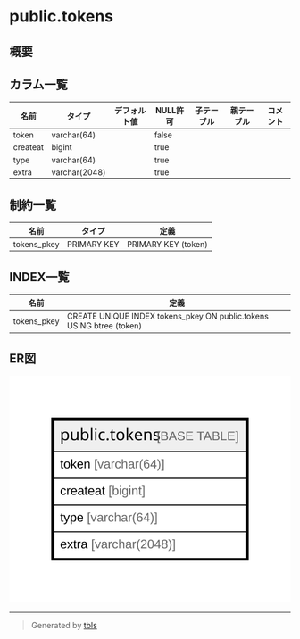 # public.tokens

## 概要

## カラム一覧

| 名前       | タイプ           | デフォルト値       | NULL許可   | 子テーブル      | 親テーブル      | コメント     |
| -------- | ------------- | ------------ | -------- | ---------- | ---------- | -------- |
| token    | varchar(64)   |              | false    |            |            |          |
| createat | bigint        |              | true     |            |            |          |
| type     | varchar(64)   |              | true     |            |            |          |
| extra    | varchar(2048) |              | true     |            |            |          |

## 制約一覧

| 名前          | タイプ         | 定義                  |
| ----------- | ----------- | ------------------- |
| tokens_pkey | PRIMARY KEY | PRIMARY KEY (token) |

## INDEX一覧

| 名前          | 定義                                                                   |
| ----------- | -------------------------------------------------------------------- |
| tokens_pkey | CREATE UNIQUE INDEX tokens_pkey ON public.tokens USING btree (token) |

## ER図

![er](public.tokens.svg)

---

> Generated by [tbls](https://github.com/k1LoW/tbls)
